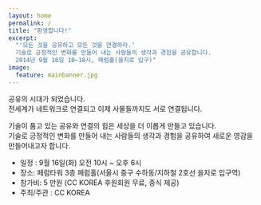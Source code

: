 ```yaml
---
layout: home
permalink: /
title: "환영합니다!"
excerpt: 
  "'모든 것을 공유하고 모든 것을 연결하라.'
  기술로 긍정적인 변화를 만들어 내는 사람들의 생각과 경험을 공유합니다.
  2014년 9월 16일 10~18시, 페럼홀(을지로 입구)"
image:
  feature: mainbanner.jpg
---
```


공유의 시대가 되었습니다.   
전세계가 네트워크로 연결되고 이제 사물들까지도 서로 연결됩니다.

기술이 품고 있는 공유와 연결의 힘은 세상을 더 이롭게 만들고 있습니다.   
기술로 긍정적인 변화를 만들어 내는 사람들의 생각과 경험을 공유하여 새로운 영감을 만들어내고자 합니다. 
   

- 일정 : 9월 16일(화) 오전 10시 ~ 오후 6시
- 장소: 페럼타워 3층 페럼홀(서울시 중구 수하동/지하철 2호선 을지로 입구역)
- 참가비: 5 만원 (CC KOREA 후원회원 무료, 중식 제공)
- 주최/주관 : CC KOREA
